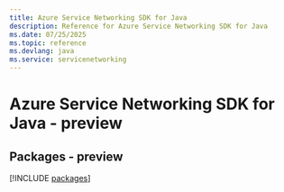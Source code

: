 ```yaml
---
title: Azure Service Networking SDK for Java
description: Reference for Azure Service Networking SDK for Java
ms.date: 07/25/2025
ms.topic: reference
ms.devlang: java
ms.service: servicenetworking
---
```

# Azure Service Networking SDK for Java - preview
## Packages - preview
[!INCLUDE [packages](service-networking-index.md)]
